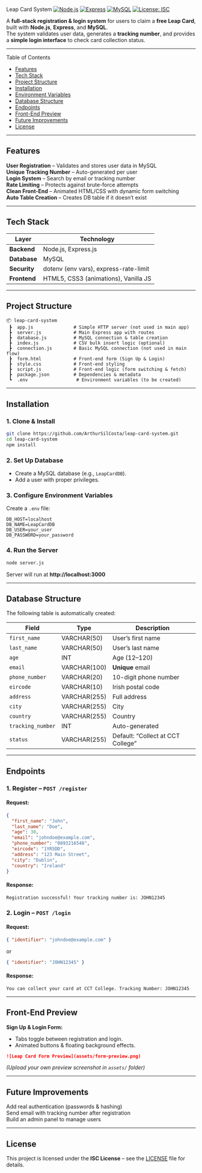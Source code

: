  Leap Card System
[![Node.js](https://img.shields.io/badge/Node.js-18+-green?logo=node.js)](https://nodejs.org/)
[![Express](https://img.shields.io/badge/Express-4.21-blue?logo=express)](https://expressjs.com/)
[![MySQL](https://img.shields.io/badge/MySQL-5.7+-blue?logo=mysql)](https://www.mysql.com/)
[![License: ISC](https://img.shields.io/badge/License-ISC-yellow.svg)](LICENSE)

A **full-stack registration & login system** for users to claim a **free Leap Card**, built with **Node.js**, **Express**, and **MySQL**.  
The system validates user data, generates a **tracking number**, and provides a **simple login interface** to check card collection status.

---

Table of Contents
- [Features](#-features)
- [Tech Stack](#️-tech-stack)
- [Project Structure](#-project-structure)
- [Installation](#-installation)
- [Environment Variables](#-environment-variables)
- [Database Structure](#-database-structure)
- [Endpoints](#-endpoints)
- [Front-End Preview](#-front-end-preview)
- [Future Improvements](#-future-improvements)
- [License](#-license)

---

## Features

 **User Registration** – Validates and stores user data in MySQL  
 **Unique Tracking Number** – Auto-generated per user  
 **Login System** – Search by email or tracking number  
 **Rate Limiting** – Protects against brute-force attempts  
 **Clean Front-End** – Animated HTML/CSS with dynamic form switching  
 **Auto Table Creation** – Creates DB table if it doesn’t exist

---

## Tech Stack

| Layer         | Technology |
|---------------|-----------|
| **Backend**   | Node.js, Express.js |
| **Database**  | MySQL |
| **Security**  | dotenv (env vars), express-rate-limit |
| **Frontend**  | HTML5, CSS3 (animations), Vanilla JS |

---

##  Project Structure

```
📦 leap-card-system
 ┣  app.js               # Simple HTTP server (not used in main app)
 ┣  server.js            # Main Express app with routes
 ┣  database.js          # MySQL connection & table creation
 ┣  index.js             # CSV bulk insert logic (optional)
 ┣  connection.js        # Basic MySQL connection (not used in main flow)
 ┣  form.html            # Front-end form (Sign Up & Login)
 ┣  style.css            # Front-end styling
 ┣  script.js            # Front-end logic (form switching & fetch)
 ┣  package.json         # Dependencies & metadata
 ┗  .env                  # Environment variables (to be created)
```

---

##  Installation

### 1. Clone & Install
```bash
git clone https://github.com/ArthurSilCosta/leap-card-system.git
cd leap-card-system
npm install
```

### 2. Set Up Database
- Create a MySQL database (e.g., `LeapCardDB`).
- Add a user with proper privileges.

### 3. Configure Environment Variables
Create a `.env` file:

```
DB_HOST=localhost
DB_NAME=LeapCardDB
DB_USER=your_user
DB_PASSWORD=your_password
```

### 4. Run the Server
```bash
node server.js
```
Server will run at **http://localhost:3000**

---

## Database Structure

The following table is automatically created:

| Field          | Type          | Description |
|----------------|--------------|-------------|
| `first_name`   | VARCHAR(50)  | User’s first name |
| `last_name`    | VARCHAR(50)  | User’s last name |
| `age`          | INT          | Age (12–120) |
| `email`        | VARCHAR(100) | **Unique** email |
| `phone_number` | VARCHAR(20)  | 10-digit phone number |
| `eircode`      | VARCHAR(10)  | Irish postal code |
| `address`      | VARCHAR(255) | Full address |
| `city`         | VARCHAR(255) | City |
| `country`      | VARCHAR(255) | Country |
| `tracking_number` | INT       | Auto-generated |
| `status`       | VARCHAR(255) | Default: “Collect at CCT College” |

---

## Endpoints

### 1. Register – `POST /register`
#### Request:
```json
{
  "first_name": "John",
  "last_name": "Doe",
  "age": 30,
  "email": "johndoe@example.com",
  "phone_number": "0893216548",
  "eircode": "1YR5DD",
  "address": "123 Main Street",
  "city": "Dublin",
  "country": "Ireland"
}
```
#### Response:
```
Registration successful! Your tracking number is: JOHN12345
```

### 2. Login – `POST /login`
#### Request:
```json
{ "identifier": "johndoe@example.com" }
```
or
```json
{ "identifier": "JOHN12345" }
```
#### Response:
```
You can collect your card at CCT College. Tracking Number: JOHN12345
```

---

##  Front-End Preview

**Sign Up & Login Form:**  
- Tabs toggle between registration and login.  
- Animated buttons & floating background effects.

```md
![Leap Card Form Preview](assets/form-preview.png)
```

*(Upload your own preview screenshot in `assets/` folder)*

---

##  Future Improvements

 Add real authentication (passwords & hashing)  
 Send email with tracking number after registration  
 Build an admin panel to manage users

---

##  License

This project is licensed under the **ISC License** – see the [LICENSE](LICENSE) file for details.
